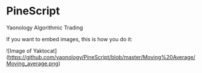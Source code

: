 # PineScript
Yaonology Algorithmic Trading

If you want to embed images, this is how you do it:

![Image of Yaktocat]
(https://github.com/yaonology/PineScript/blob/master/Moving%20Average/Moving_average.png)
